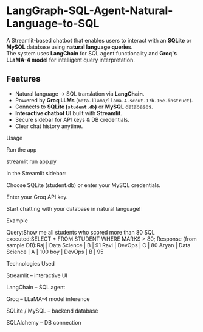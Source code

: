 # LangGraph-SQL-Agent-Natural-Language-to-SQL
A Streamlit-based chatbot that enables users to interact with an **SQLite** or **MySQL** database using **natural language queries**.  
The system uses **LangChain** for SQL agent functionality and **Groq's LLaMA-4 model** for intelligent query interpretation.

##  Features

-  Natural language → SQL translation via **LangChain**.
-  Powered by **Groq LLMs** (`meta-llama/llama-4-scout-17b-16e-instruct`).
-  Connects to **SQLite (`student.db`)** or **MySQL** databases.
-  **Interactive chatbot UI** built with **Streamlit**.
-  Secure sidebar for API keys & DB credentials.
-  Clear chat history anytime.

Usage

Run the app

streamlit run app.py


In the Streamlit sidebar:

Choose SQLite (student.db) or enter your MySQL credentials.

Enter your Groq API key.

Start chatting with your database in natural language!

Example

Query:Show me all students who scored more than 80
SQL executed:SELECT * FROM STUDENT WHERE MARKS > 80;
Response (from sample DB):Raj | Data Science | B | 91
Ravi | DevOps | C | 80
Aryan | Data Science | A | 100
boy | DevOps | B | 95


 Technologies Used

Streamlit – interactive UI

LangChain – SQL agent

Groq – LLaMA-4 model inference

SQLite / MySQL – backend database

SQLAlchemy – DB connection
